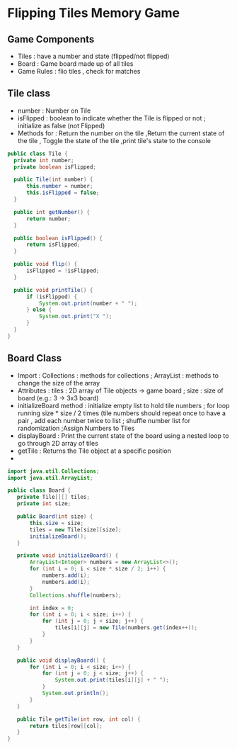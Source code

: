 # Flipping Tiles Memory Game 

## Game Components 

- Tiles : have a number and state (flipped/not flipped)
- Board : Game board made up of all tiles
- Game Rules : flio tiles , check for matches

## Tile class

  - number : Number on Tile
  - isFlipped : boolean to indicate whether the Tile is flipped or not ; initialize as false (not Flipped)
  - Methods for : Return the number on the tile ,Return the current state of the tile , Toggle the state of the tile ,print  tile's state to the console
 
    
  ```java
  public class Tile {
    private int number;
    private boolean isFlipped;

    public Tile(int number) {
        this.number = number;
        this.isFlipped = false;
    }

    public int getNumber() {
        return number;
    }

    public boolean isFlipped() {
        return isFlipped;
    }

    public void flip() {
        isFlipped = !isFlipped;
    }

    public void printTile() {
        if (isFlipped) {
            System.out.print(number + " ");
        } else {
            System.out.print("X ");
        }
    }
}

```

## Board Class

- Import : Collections : methods for collections ; ArrayList : methods to change the size of the array
- Attributes : tiles : 2D array of Tile objects -> game board ; size : size of board (e.g.: 3 -> 3x3 board)
- initializeBoard method : initialize empty list to hold tile numbers ; for loop running size * size / 2 times (tile numbers should repeat once to have a pair , add each number twice to list ; shuffle number list for randomization ;Assign Numbers to Tiles
- displayBoard : Print the current state of the board using a nested loop to go through 2D array of tiles 
- getTile : Returns the Tile object at a specific position
- 
 ```java
import java.util.Collections;
import java.util.ArrayList;

public class Board {
    private Tile[][] tiles;
    private int size;

    public Board(int size) {
        this.size = size;
        tiles = new Tile[size][size];
        initializeBoard();
    }

    private void initializeBoard() {
        ArrayList<Integer> numbers = new ArrayList<>();
        for (int i = 0; i < size * size / 2; i++) {
            numbers.add(i);
            numbers.add(i);
        }
        Collections.shuffle(numbers);

        int index = 0;
        for (int i = 0; i < size; i++) {
            for (int j = 0; j < size; j++) {
                tiles[i][j] = new Tile(numbers.get(index++));
            }
        }
    }

    public void displayBoard() {
        for (int i = 0; i < size; i++) {
            for (int j = 0; j < size; j++) {
                System.out.print(tiles[i][j] + " ");
            }
            System.out.println();
        }
    }

    public Tile getTile(int row, int col) {
        return tiles[row][col];
    }
}

 ```

